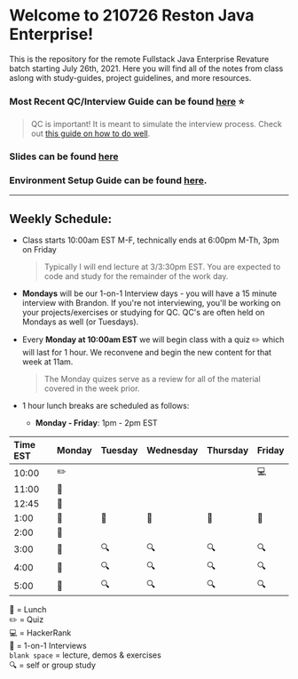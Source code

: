 # Welcome to 210726 Reston Java Enterprise!

This is the repository for the remote Fullstack Java Enterprise Revature batch starting July 26th, 2021.
Here you will find all of the notes from class aslong with study-guides, project guidelines, and more resources.

### Most Recent QC/Interview Guide can be found [here](https://github.com/210726-Enterprise/demos/blob/main/week1/qc-questions.md) :star:

> QC is important! It is meant to simulate the interview process. Check out [this guide on how to do well](https://github.com/210726-Enterprise/demos/blob/main/how-to-do-well-in-qc.md).

### Slides can be found [here](https://docs.google.com/presentation/d/1Pom-iEo-CrCpUZzIeBftDcwHR1YRol-HEuLQ7wOJoiA/edit?usp=sharing)

### Environment Setup Guide can be found [here](https://github.com/bpinkerton/environment-setup).

---

## Weekly Schedule:

- Class starts 10:00am EST M-F, technically ends at 6:00pm M-Th, 3pm on Friday
  > Typically I will end lecture at 3/3:30pm EST. You are expected to code and study for the remainder of the work day.
- **Mondays** will be our 1-on-1 Interview days - you will have a 15 minute interview with Brandon. If you're not interviewing, you'll be working on your projects/exercises or studying for QC. QC's are often held on Mondays as well (or Tuesdays).
- Every **Monday at 10:00am EST** we will begin class with a quiz :pencil2: which will last for 1 hour. We reconvene and begin the new content for that week at 11am.

  > The Monday quizes serve as a review for all of the material covered in the week prior.

- 1 hour lunch breaks are scheduled as follows:
  - **Monday - Friday**: 1pm - 2pm EST

| Time EST | Monday           | Tuesday | Wednesday | Thursday | Friday     |
| :------- | ---------------- | ------- | --------- | -------- | -----------|
| 10:00    | :pencil2:        |         |           |          | :computer: |
| 11:00    | :speech_balloon: |         |           |          |            |
| 12:45    | :speech_balloon: |         |           |          |            |
| 1:00     | :pizza:          | :pizza: | :pizza:   | :pizza:  | :pizza:    |
| 2:00     | :speech_balloon: |         |           |          |            |
| 3:00     | :speech_balloon: | :mag:   | :mag:     | :mag:    | :mag:      |
| 4:00     | :speech_balloon: | :mag:   | :mag:     | :mag:    | :mag:      |
| 5:00     | :speech_balloon: | :mag:   | :mag:     | :mag:    | :mag:      |

:pizza: = Lunch <br>
:pencil2: = Quiz <br>
:computer: = HackerRank <br>
:speech_balloon: = 1-on-1 Interviews <br>
`blank space` = lecture, demos & exercises <br>
:mag: = self or group study
